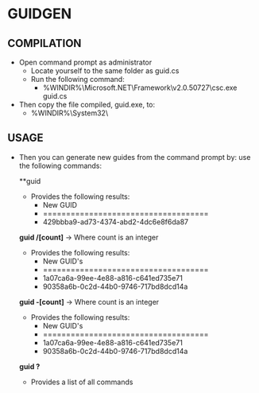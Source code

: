 ﻿# GUIDGEN

## COMPILATION
* Open command prompt as administrator
	* Locate yourself to the same folder as guid.cs
	* Run the following command:
		* %WINDIR%\Microsoft.NET\Framework\v2.0.50727\csc.exe guid.cs 
* Then copy the file compiled, guid.exe, to:
	* %WINDIR%\System32\
	
## USAGE				
* Then you can generate new guides from the command prompt by:
use the following commands:

	**guid
	* Provides the following results:
		* New GUID
		* ====================================
		* 429bbba9-ad73-4374-abd2-4dc6e8f6da87

	**guid /[count]** -> Where count is an integer
	* Provides the following results:
		* New GUID's
		* ====================================
		* 1a07ca6a-99ee-4e88-a816-c641ed735e71
		* 90358a6b-0c2d-44b0-9746-717bd8dcd14a

	**guid -[count]** -> Where count is an integer
	* Provides the following results:
		* New GUID's
		* ====================================
		* 1a07ca6a-99ee-4e88-a816-c641ed735e71
		* 90358a6b-0c2d-44b0-9746-717bd8dcd14a

	**guid ?**
	* Provides a list of all commands

